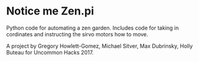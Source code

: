 # Notice me Zen.pi

Python code for automating a zen garden. Includes code for taking in cordinates and instructing the sirvo motors how to move.

A project by Gregory Howlett-Gomez, Michael Sitver, Max Dubrinsky, Holly Buteau for Uncommon Hacks 2017.
